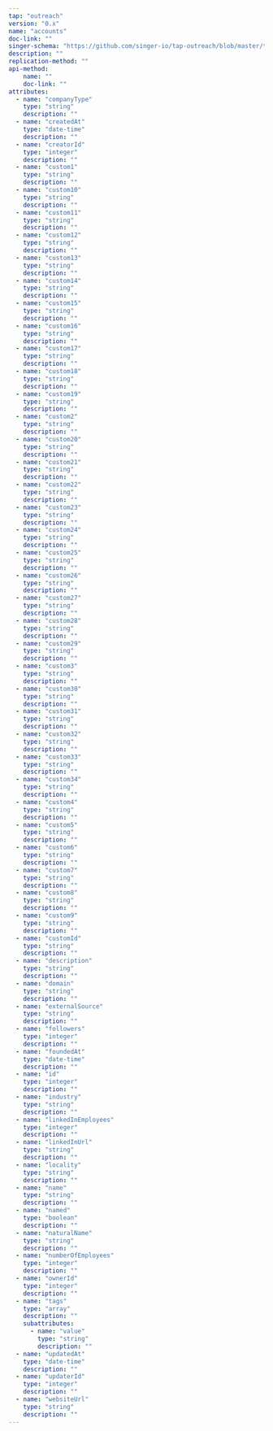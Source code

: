```yaml
---
tap: "outreach"
version: "0.x"
name: "accounts"
doc-link: ""
singer-schema: "https://github.com/singer-io/tap-outreach/blob/master/tap_outreach/schemas/accounts.json"
description: ""
replication-method: ""
api-method:
    name: ""
    doc-link: ""
attributes:
  - name: "companyType"
    type: "string"
    description: ""
  - name: "createdAt"
    type: "date-time"
    description: ""
  - name: "creatorId"
    type: "integer"
    description: ""
  - name: "custom1"
    type: "string"
    description: ""
  - name: "custom10"
    type: "string"
    description: ""
  - name: "custom11"
    type: "string"
    description: ""
  - name: "custom12"
    type: "string"
    description: ""
  - name: "custom13"
    type: "string"
    description: ""
  - name: "custom14"
    type: "string"
    description: ""
  - name: "custom15"
    type: "string"
    description: ""
  - name: "custom16"
    type: "string"
    description: ""
  - name: "custom17"
    type: "string"
    description: ""
  - name: "custom18"
    type: "string"
    description: ""
  - name: "custom19"
    type: "string"
    description: ""
  - name: "custom2"
    type: "string"
    description: ""
  - name: "custom20"
    type: "string"
    description: ""
  - name: "custom21"
    type: "string"
    description: ""
  - name: "custom22"
    type: "string"
    description: ""
  - name: "custom23"
    type: "string"
    description: ""
  - name: "custom24"
    type: "string"
    description: ""
  - name: "custom25"
    type: "string"
    description: ""
  - name: "custom26"
    type: "string"
    description: ""
  - name: "custom27"
    type: "string"
    description: ""
  - name: "custom28"
    type: "string"
    description: ""
  - name: "custom29"
    type: "string"
    description: ""
  - name: "custom3"
    type: "string"
    description: ""
  - name: "custom30"
    type: "string"
    description: ""
  - name: "custom31"
    type: "string"
    description: ""
  - name: "custom32"
    type: "string"
    description: ""
  - name: "custom33"
    type: "string"
    description: ""
  - name: "custom34"
    type: "string"
    description: ""
  - name: "custom4"
    type: "string"
    description: ""
  - name: "custom5"
    type: "string"
    description: ""
  - name: "custom6"
    type: "string"
    description: ""
  - name: "custom7"
    type: "string"
    description: ""
  - name: "custom8"
    type: "string"
    description: ""
  - name: "custom9"
    type: "string"
    description: ""
  - name: "customId"
    type: "string"
    description: ""
  - name: "description"
    type: "string"
    description: ""
  - name: "domain"
    type: "string"
    description: ""
  - name: "externalSource"
    type: "string"
    description: ""
  - name: "followers"
    type: "integer"
    description: ""
  - name: "foundedAt"
    type: "date-time"
    description: ""
  - name: "id"
    type: "integer"
    description: ""
  - name: "industry"
    type: "string"
    description: ""
  - name: "linkedInEmployees"
    type: "integer"
    description: ""
  - name: "linkedInUrl"
    type: "string"
    description: ""
  - name: "locality"
    type: "string"
    description: ""
  - name: "name"
    type: "string"
    description: ""
  - name: "named"
    type: "boolean"
    description: ""
  - name: "naturalName"
    type: "string"
    description: ""
  - name: "numberOfEmployees"
    type: "integer"
    description: ""
  - name: "ownerId"
    type: "integer"
    description: ""
  - name: "tags"
    type: "array"
    description: ""
    subattributes:
      - name: "value"
        type: "string"
        description: ""
  - name: "updatedAt"
    type: "date-time"
    description: ""
  - name: "updaterId"
    type: "integer"
    description: ""
  - name: "websiteUrl"
    type: "string"
    description: ""
---
```

